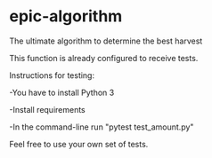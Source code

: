 # epic-algorithm
The ultimate algorithm to determine the best harvest

This function is already configured to receive tests.

Instructions for testing:

-You have to install Python 3

-Install requirements

-In the command-line run "pytest test_amount.py"

Feel free to use your own set of tests.
